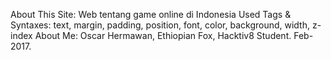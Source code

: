 About This Site: Web tentang game online di Indonesia
Used Tags & Syntaxes: text, margin, padding, position, font, color, background, width, z-index 
About Me: Oscar Hermawan, Ethiopian Fox, Hacktiv8 Student. Feb-2017.